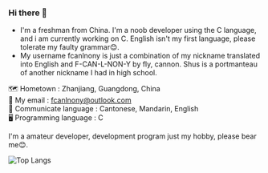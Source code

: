 ### Hi there 👋
 
* I'm a freshman from China. I'm a noob developer using the C language, and i am currently working on C. English isn't my first language, please tolerate my faulty grammar😊.
* My username fcanlnony is just a combination of my nickname translated into English and F-CAN-L-NON-Y by fly, cannon. Shus is a portmanteau of another nickname I had in high school.                                                                                                                      
                                                                                                                                                           
🗺️ Hometown : Zhanjiang, Guangdong, China                                                                                       
📧 My email : fcanlnony@outlook.com                                                                                                                         
💬 Communicate language : Cantonese, Mandarin, English                                                                                                         
🖥️ Programming language : C                                                                                                        
 
I'm a amateur developer, development program just my hobby, please bear me😊.

![Top Langs](https://github-readme-stats.vercel.app/api/top-langs/?username=fcanlnony&layout=compact)
